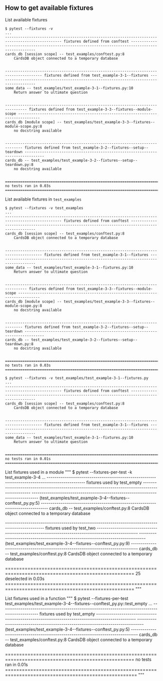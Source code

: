 ## How to get available fixtures

List available fixtures
```unix
$ pytest --fixtures -v
...
------------------------------------------------------------------------------------------------ fixtures defined from conftest ------------------------------------------------------------------------------------------------
cards_db [session scope] -- test_examples/conftest.py:8
    CardsDB object connected to a temporary database 


--------------------------------------------------------------------------------------- fixtures defined from test_example-3-1--fixtures ---------------------------------------------------------------------------------------
some_data -- test_examples/test_example-3-1--fixtures.py:10
    Return answer to ultimate question 


-------------------------------------------------------------------------------- fixtures defined from test_example-3-3--fixtures--module-scope --------------------------------------------------------------------------------
cards_db [module scope] -- test_examples/test_example-3-3--fixtures--module-scope.py:8
    no docstring available


------------------------------------------------------------------------------ fixtures defined from test_example-3-2--fixtures--setup--teardown -------------------------------------------------------------------------------
cards_db -- test_examples/test_example-3-2--fixtures--setup--teardown.py:8
    no docstring available


==================================================================================================== no tests ran in 0.03s =====================================================================================================
```

List available fixtures in `test_examples`
```unix
$ pytest --fixtures -v test_examples
...
------------------------------------------------------------------------------------------------ fixtures defined from conftest ------------------------------------------------------------------------------------------------
cards_db [session scope] -- test_examples/conftest.py:8
    CardsDB object connected to a temporary database 


--------------------------------------------------------------------------------------- fixtures defined from test_example-3-1--fixtures ---------------------------------------------------------------------------------------
some_data -- test_examples/test_example-3-1--fixtures.py:10
    Return answer to ultimate question 


-------------------------------------------------------------------------------- fixtures defined from test_example-3-3--fixtures--module-scope --------------------------------------------------------------------------------
cards_db [module scope] -- test_examples/test_example-3-3--fixtures--module-scope.py:8
    no docstring available


------------------------------------------------------------------------------ fixtures defined from test_example-3-2--fixtures--setup--teardown -------------------------------------------------------------------------------
cards_db -- test_examples/test_example-3-2--fixtures--setup--teardown.py:8
    no docstring available


==================================================================================================== no tests ran in 0.03s =====================================================================================================
```

```unix
$ pytest --fixtures -v test_examples/test_example-3-1--fixtures.py
...
------------------------------------------------------------------------------------------------ fixtures defined from conftest ------------------------------------------------------------------------------------------------
cards_db [session scope] -- test_examples/conftest.py:8
    CardsDB object connected to a temporary database 


--------------------------------------------------------------------------------------- fixtures defined from test_example-3-1--fixtures ---------------------------------------------------------------------------------------
some_data -- test_examples/test_example-3-1--fixtures.py:10
    Return answer to ultimate question 


==================================================================================================== no tests ran in 0.01s =====================================================================================================
```

List fixtures used in a module
"""
$ pytest --fixtures-per-test -k test_example-3-4
...
------------------------------------------------------------------------------------------------- fixtures used by test_empty --------------------------------------------------------------------------------------------------
--------------------------------------------------------------------------------- (test_examples/test_example-3-4--fixtures--conftest_py.py:5) ---------------------------------------------------------------------------------
cards_db -- test_examples/conftest.py:8
    CardsDB object connected to a temporary database 

-------------------------------------------------------------------------------------------------- fixtures used by test_two ---------------------------------------------------------------------------------------------------
--------------------------------------------------------------------------------- (test_examples/test_example-3-4--fixtures--conftest_py.py:9) ---------------------------------------------------------------------------------
cards_db -- test_examples/conftest.py:8
    CardsDB object connected to a temporary database 

==================================================================================================== 25 deselected in 0.03s ====================================================================================================
"""

List fixtures used in a function
"""
$ pytest --fixtures-per-test test_examples/test_example-3-4--fixtures--conftest_py.py::test_empty
...
------------------------------------------------------------------------------------------------- fixtures used by test_empty --------------------------------------------------------------------------------------------------
--------------------------------------------------------------------------------- (test_examples/test_example-3-4--fixtures--conftest_py.py:5) ---------------------------------------------------------------------------------
cards_db -- test_examples/conftest.py:8
    CardsDB object connected to a temporary database 

==================================================================================================== no tests ran in 0.01s =====================================================================================================
"""